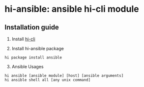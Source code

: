 # hi-ansible: ansible hi-cli module

## Installation guide

1. Install [hi-cli](https://github.com/hi-cli/hi-cli)

2. Install hi-ansible package
```
hi package install ansible
```

3. Ansible Usages
```
hi ansible [ansible module] [host] [ansible arguments]
hi ansible shell all [any unix command]
```